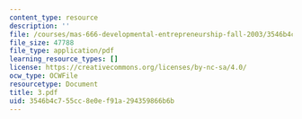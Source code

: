 ```yaml
---
content_type: resource
description: ''
file: /courses/mas-666-developmental-entrepreneurship-fall-2003/3546b4c755cc8e0ef91a294359866b6b_3.pdf
file_size: 47788
file_type: application/pdf
learning_resource_types: []
license: https://creativecommons.org/licenses/by-nc-sa/4.0/
ocw_type: OCWFile
resourcetype: Document
title: 3.pdf
uid: 3546b4c7-55cc-8e0e-f91a-294359866b6b
---
```

